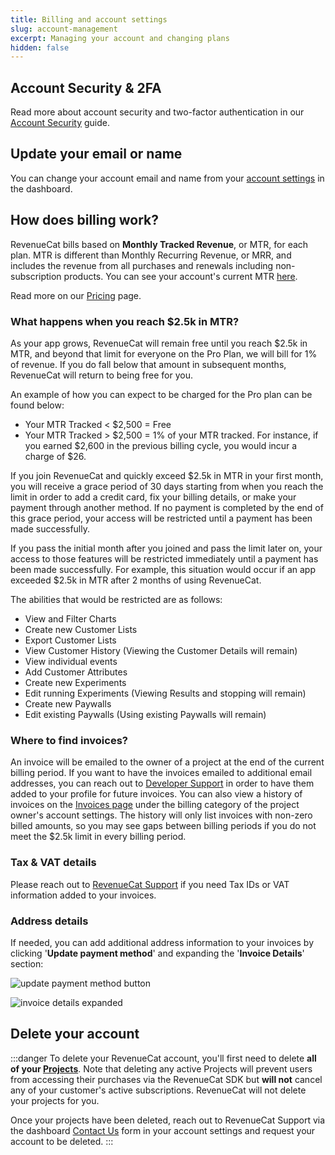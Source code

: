 ```yaml
---
title: Billing and account settings
slug: account-management
excerpt: Managing your account and changing plans
hidden: false
---
```


## Account Security & 2FA

Read more about account security and two-factor authentication in our [Account Security](/welcome/projects/security) guide.

## Update your email or name

You can change your account email and name from your [account settings](https://app.revenuecat.com/settings/account) in the dashboard.

## How does billing work?

RevenueCat bills based on **Monthly Tracked Revenue**, or MTR, for each plan. MTR is different than Monthly Recurring Revenue, or MRR, and includes the revenue from all purchases and renewals including non-subscription products. You can see your account's current MTR [here](https://app.revenuecat.com/settings/billing).

Read more on our [Pricing](https://www.revenuecat.com/pricing) page.

### What happens when you reach $2.5k in MTR?

As your app grows, RevenueCat will remain free until you reach $2.5k in MTR, and beyond that limit for everyone on the Pro Plan, we will bill for 1% of revenue. If you do fall below that amount in subsequent months, RevenueCat will return to being free for you.

An example of how you can expect to be charged for the Pro plan can be found below: 
- Your MTR Tracked < $2,500 = Free
- Your MTR Tracked > $2,500 = 1% of your MTR tracked. For instance, if you earned $2,600 in the previous billing cycle, you would incur a charge of $26.

If you join RevenueCat and quickly exceed $2.5k in MTR in your first month, you will receive a grace period of 30 days starting from when you reach the limit in order to add a credit card, fix your billing details, or make your payment through another method. If no payment is completed by the end of this grace period, your access will be restricted until a payment has been made successfully.

If you pass the initial month after you joined and pass the limit later on, your access to those features will be restricted immediately until a payment has been made successfully. For example, this situation would occur if an app exceeded $2.5k in MTR after 2 months of using RevenueCat.

The abilities that would be restricted are as follows:

- View and Filter Charts
- Create new Customer Lists
- Export Customer Lists
- View Customer History (Viewing the Customer Details will remain)
- View individual events
- Add Customer Attributes
- Create new Experiments
- Edit running Experiments (Viewing Results and stopping will remain)
- Create new Paywalls
- Edit existing Paywalls (Using existing Paywalls will remain)

### Where to find invoices?

An invoice will be emailed to the owner of a project at the end of the current billing period. If you want to have the invoices emailed to additional email addresses, you can reach out to [Developer Support](https://app.revenuecat.com/settings/support) in order to have them added to your profile for future invoices. You can also view a history of invoices on the [Invoices page](https://app.revenuecat.com/settings/billing/invoices) under the billing category of the project owner's account settings. The history will only list invoices with non-zero billed amounts, so you may see gaps between billing periods if you do not meet the $2.5k limit in every billing period.

### Tax & VAT details

Please reach out to [RevenueCat Support](https://app.revenuecat.com/settings/support) if you need Tax IDs or VAT information added to your invoices.

### Address details

If needed, you can add additional address information to your invoices by clicking '**Update payment method**' and expanding the '**Invoice Details**' section:

![update payment method button](https://github.com/RevenueCat/revenuecat-docs/assets/110489217/79b7b8e5-cb06-438d-91e9-9257c6921211)

![invoice details expanded](https://github.com/RevenueCat/revenuecat-docs/assets/110489217/a49a859b-1f45-438d-8b46-65e93ca4f48e)

## Delete your account

:::danger
To delete your RevenueCat account, you'll first need to delete **all of your [Projects](/welcome/projects)**. Note that deleting any active Projects will prevent users from accessing their purchases via the RevenueCat SDK but **will not** cancel any of your customer's active subscriptions. RevenueCat will not delete your projects for you.

Once your projects have been deleted, reach out to RevenueCat Support via the dashboard [Contact Us](https://app.revenuecat.com/settings/support) form in your account settings and request your account to be deleted.
:::
